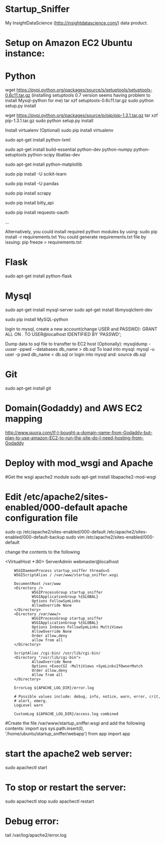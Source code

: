 Startup_Sniffer
==================================================================

My InsightDataScience (http://insightdatascience.com/) data product.



Setup on Amazon EC2 Ubuntu instance:
==================================================================

# Python
wget https://pypi.python.org/packages/source/s/setuptools/setuptools-0.6c11.tar.gz (installing setuptools 0.7 version
seems having problem to install Mysql-python for me)
tar xzf setuptools-0.6c11.tar.gz
sudo python setup.py install

wget https://pypi.python.org/packages/source/p/pip/pip-1.3.1.tar.gz
tar xzf pip-1.3.1.tar.gz
sudo python setup.py install

Install virtualenv (Optional)
sudo pip install virtualenv

sudo apt-get install python-lxml

sudo apt-get install build-essential python-dev python-numpy python-setuptools python-scipy libatlas-dev

sudo apt-get install python-matplotlib

sudo pip install -U scikit-learn

sudo pip install -U pandas

sudo pip install scrapy

sudo pip install bitly_api

sudo pip install requests-oauth

...

Alternatively, you could install required python modules by using:
sudo pip install -r requirements.txt
You could generate requirements.txt file by issuing:
pip freeze > requirements.txt

# Flask
sudo apt-get install python-flask

# Mysql
sudo apt-get install mysql-server
sudo apt-get install libmysqlclient-dev

sudo pip install MySQL-python

login to mysql, create a new account(change USER and PASSWD):
GRANT ALL ON *.* TO USER@localhost IDENTIFIED BY 'PASSWD';

Dump data to sql file to transfter to EC2 host (Optionally):
mysqldump -uuser -ppwd  --databases db_name > db.sql
To load into mysql:
mysql -u user -p pwd db_name < db.sql
or
login into mysql and:
source db.sql


# Git
sudo apt-get install git


# Domain(Godaddy) and AWS EC2 mapping
http://www.quora.com/If-I-bought-a-domain-name-from-Godaddy-but-plan-to-use-amazon-EC2-to-run-the-site-do-I-need-hosting-from-Godaddy


# Deploy with mod_wsgi and Apache
#Get the wsgi apache2 module
sudo apt-get install libapache2-mod-wsgi

# Edit /etc/apache2/sites-enabled/000-default apache configuration file
sudo cp /etc/apache2/sites-enabled/000-default /etc/apache2/sites-enabled/000-default-backup
sudo vim /etc/apache2/sites-enabled/000-default

change the contents to the following

<VirtualHost *:80>
        ServerAdmin webmaster@localhost

        WSGIDaemonProcess startup_sniffer threads=5
        WSGIScriptAlias / /var/www/startup_sniffer.wsgi

        DocumentRoot /var/www
        <Directory />
                WSGIProcessGroup startup_sniffer
                WSGIApplicationGroup %{GLOBAL}
                Options FollowSymLinks
                AllowOverride None
        </Directory>
        <Directory /var/www/>
                WSGIProcessGroup startup_sniffer
                WSGIApplicationGroup %{GLOBAL}
                Options Indexes FollowSymLinks MultiViews
                AllowOverride None
                Order allow,deny
                allow from all
        </Directory>

        ScriptAlias /cgi-bin/ /usr/lib/cgi-bin/
        <Directory "/usr/lib/cgi-bin">
                AllowOverride None
                Options +ExecCGI -MultiViews +SymLinksIfOwnerMatch
                Order allow,deny
                Allow from all
        </Directory>

        ErrorLog ${APACHE_LOG_DIR}/error.log

        # Possible values include: debug, info, notice, warn, error, crit,
        # alert, emerg.
        LogLevel warn

        CustomLog ${APACHE_LOG_DIR}/access.log combined
</VirtualHost>

#Create the file /var/www/startup_sniffer.wsgi and add the following contents:
import sys
sys.path.insert(0, '/home/ubuntu/startup_sniffer/webapp')
from app import app

# start the apache2 web server:
sudo apachectl start

# To stop or restart the server:
sudo apachectl stop
sudo apachectl restart

# Debug error:
tail /var/log/apache2/error.log
